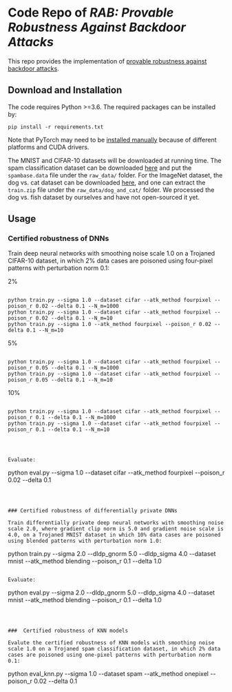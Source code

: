 # Code Repo of *RAB: Provable Robustness Against Backdoor Attacks*

This repo provides the implementation of [provable robustness against backdoor attacks](https://arxiv.org/abs/2003.08904).



## Download and Installation

The code requires Python >=3.6. The required packages can be installed by:

```
pip install -r requirements.txt
```

Note that PyTorch may need to be [installed manually](https://pytorch.org/) because of different platforms and CUDA drivers.

The MNIST and CIFAR-10 datasets will be downloaded at running time. The spam classification dataset can be downloaded [here](https://archive.ics.uci.edu/ml/datasets/spambase) and put the `spambase.data` file under the `raw_data/` folder. For the ImageNet dataset, the dog vs. cat dataset can be downloaded [here](https://www.kaggle.com/c/dogs-vs-cats/data), and one can extract the `train.zip` file under the `raw_data/dog_and_cat/` folder. We processed the dog vs. fish dataset by ourselves and have not open-sourced it yet.

## Usage 

### Certified robustness of DNNs

Train deep neural networks with smoothing noise scale 1.0 on a Trojaned CIFAR-10 dataset, in which 2% data cases are poisoned using four-pixel patterns with perturbation norm 0.1:


2%
```

python train.py --sigma 1.0 --dataset cifar --atk_method fourpixel --poison_r 0.02 --delta 0.1 --N_m=1000
python train.py --sigma 1.0 --dataset cifar --atk_method fourpixel --poison_r 0.02 --delta 0.1 --N_m=10
python train.py --sigma 1.0 --atk_method fourpixel --poison_r 0.02 --delta 0.1 --N_m=10
```

5%
```

python train.py --sigma 1.0 --dataset cifar --atk_method fourpixel --poison_r 0.05 --delta 0.1 --N_m=1000
python train.py --sigma 1.0 --dataset cifar --atk_method fourpixel --poison_r 0.05 --delta 0.1 --N_m=10

```

10%
```

python train.py --sigma 1.0 --dataset cifar --atk_method fourpixel --poison_r 0.1 --delta 0.1 --N_m=1000
python train.py --sigma 1.0 --dataset cifar --atk_method fourpixel --poison_r 0.1 --delta 0.1 --N_m=10




Evaluate:

```
python eval.py --sigma 1.0 --dataset cifar --atk_method fourpixel --poison_r 0.02 --delta 0.1
```



### Certified robustness of differentially private DNNs

Train differentially private deep neural networks with smoothing noise scale 2.0, where gradient clip norm is 5.0 and gradient noise scale is 4.0, on a Trojaned MNIST dataset in which 10% data cases are poisoned using blended patterns with perturbation norm 1.0:

```
python train.py --sigma 2.0 --dldp_gnorm 5.0 --dldp_sigma 4.0 --dataset mnist --atk_method blending --poison_r 0.1 --delta 1.0
```

Evaluate:

```
python eval.py --sigma 2.0 --dldp_gnorm 5.0 --dldp_sigma 4.0 --dataset mnist --atk_method blending --poison_r 0.1 --delta 1.0
```



###  Certified robustness of KNN models

Evalute the certified robustness of KNN models with smoothing noise scale 1.0 on a Trojaned spam classification dataset, in which 2% data cases are poisoned using one-pixel patterns with perturbation norm 0.1:

```
python eval_knn.py --sigma 1.0 --dataset spam --atk_method onepixel --poison_r 0.02 --delta 0.1
```

